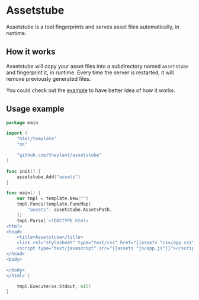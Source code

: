 # Assetstube

Assetstube is a tool fingerprints and serves asset files automatically, in runtime.

## How it works

Assetstube will copy your asset files into a subdirectory named `assetstube` and fingerprint it, in runtime. Every time the server is restarted, it will remove previously generated files.

You could check out the [example](https://github.com/theplant/assetstube/tree/master/example) to have better idea of how it works.

## Usage example

```go
package main

import (
	"html/template"
	"os"

	"github.com/theplant/assetstube"
)

func init() {
	assetstube.Add("assets")
}

func main() {
	var tmpl = template.New("")
	tmpl.Funcs(template.FuncMap{
		"assets": assetstube.AssetsPath,
	})
	tmpl.Parse(`<!DOCTYPE html>
<html>
<head>
	<title>Assetstube</title>
	<link rel="stylesheet" type="text/css" href="{{assets "css/app.css"}}">
	<script type="text/javascript" src="{{assets "js/app.js"}}"></script>
</head>
<body>

</body>
</html>`)

	tmpl.Execute(os.Stdout, nil)
}
```
